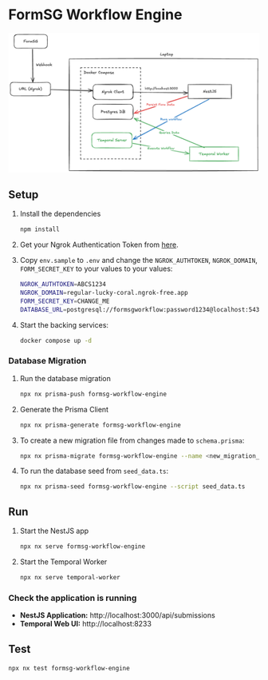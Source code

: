 # FormSG Workflow Engine

![System Architecture](./system_architecture.png)

## Setup

1. Install the dependencies

   ```bash
   npm install
   ```

2. Get your Ngrok Authentication Token from [here](https://dashboard.ngrok.com/get-started/your-authtoken).

3. Copy `env.sample` to `.env` and change the `NGROK_AUTHTOKEN`, `NGROK_DOMAIN`, `FORM_SECRET_KEY` to your values to your values:

   ```bash
   NGROK_AUTHTOKEN=ABCS1234
   NGROK_DOMAIN=regular-lucky-coral.ngrok-free.app
   FORM_SECRET_KEY=CHANGE_ME
   DATABASE_URL=postgresql://formsgworkflow:password1234@localhost:5432/formsgworkflow?schema=public
   ```

4. Start the backing services:

   ```bash
   docker compose up -d
   ```

### Database Migration

1. Run the database migration

   ```bash
   npx nx prisma-push formsg-workflow-engine
   ```

2. Generate the Prisma Client

   ```bash
   npx nx prisma-generate formsg-workflow-engine
   ```

3. To create a new migration file from changes made to `schema.prisma`:

   ```bash
   npx nx prisma-migrate formsg-workflow-engine --name <new_migration_name>
   ```

4. To run the database seed from `seed_data.ts`:

   ```bash
   npx nx prisma-seed formsg-workflow-engine --script seed_data.ts
   ```

## Run

1. Start the NestJS app

   ```bash
   npx nx serve formsg-workflow-engine
   ```

2. Start the Temporal Worker

   ```bash
   npx nx serve temporal-worker
   ```

### Check the application is running

- **NestJS Application:** http://localhost:3000/api/submissions
- **Temporal Web UI:** http://localhost:8233

## Test

```bash
npx nx test formsg-workflow-engine
```
